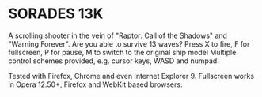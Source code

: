 SORADES 13K
===========

A scrolling shooter in the vein of "Raptor: Call of the Shadows" and
"Warning Forever". Are you able to survive 13 waves? Press X to fire,
F for fullscreen, P for pause, M to switch to the original ship model 
Multiple control schemes provided, e.g. cursor keys, WASD and numpad.

Tested with Firefox, Chrome and even Internet Explorer 9.
Fullscreen works in Opera 12.50+, Firefox and WebKit based browsers.

